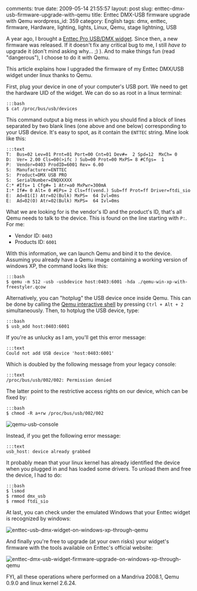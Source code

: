 comments: true
date: 2009-05-14 21:55:57
layout: post
slug: enttec-dmx-usb-firmware-upgrade-with-qemu
title: Enttec DMX-USB firmware upgrade with Qemu
wordpress_id: 359
category: English
tags: dmx, enttec, firmware, Hardware, lighting, lights, Linux, Qemu, stage lightning, USB

A year ago, I brought a [Enttec Pro USB/DMX widget](http://www.enttec.com/dmxusb.php). Since then, a new firmware was released. If it doesn't fix any critical bug to me, I still _have to_ upgrade it (don't mind asking why... ;) ). And to make things fun (read "dangerous"), I choose to do it with Qemu.

This article explains how I upgraded the firmware of my Enttec DMX/USB widget under linux thanks to Qemu.

First, plug your device in one of your computer's USB port. We need to get the hardware UID of the widget. We can do so as root in a linux terminal:

    :::bash
    $ cat /proc/bus/usb/devices

This command output a big mess in which you should find a block of lines separated by two blank lines (one above and one below) corresponding to your USB device. It's easy to spot, as it contain the `ENTTEC` string. Mine look like this:

    :::text
    T:  Bus=02 Lev=01 Prnt=01 Port=00 Cnt=01 Dev#=  2 Spd=12  MxCh= 0
    D:  Ver= 2.00 Cls=00(>ifc ) Sub=00 Prot=00 MxPS= 8 #Cfgs=  1
    P:  Vendor=0403 ProdID=6001 Rev= 6.00
    S:  Manufacturer=ENTTEC
    S:  Product=DMX USB PRO
    S:  SerialNumber=ENQXXXXX
    C:* #Ifs= 1 Cfg#= 1 Atr=a0 MxPwr=300mA
    I:* If#= 0 Alt= 0 #EPs= 2 Cls=ff(vend.) Sub=ff Prot=ff Driver=ftdi_sio
    E:  Ad=81(I) Atr=02(Bulk) MxPS=  64 Ivl=0ms
    E:  Ad=02(O) Atr=02(Bulk) MxPS=  64 Ivl=0ms

What we are looking for is the vendor's ID and the product's ID, that's all Qemu needs to talk to the device. This is found on the line starting with `P:`. For me:

  * Vendor ID: `0403`
  * Products ID: `6001`

With this information, we can launch Qemu and bind it to the device. Assuming you already have a Qemu image containing a working version of windows XP, the command looks like this:

    :::bash
    $ qemu -m 512 -usb -usbdevice host:0403:6001 -hda ./qemu-win-xp-with-freestyler.qcow

Alternatively, you can "hotplug" the USB device once inside Qemu. This can be done by calling the [Qemu interactive shell](http://www.nongnu.org//qemu/qemu-doc.html#SEC11) by pressing `Ctrl + Alt + 2` simultaneously. Then, to hotplug the USB device, type:

    :::bash
    $ usb_add host:0403:6001

If you're as unlucky as I am, you'll get this error message:

    :::text
    Could not add USB device 'host:0403:6001'

Which is doubled by the following message from your legacy console:

    :::text
    /proc/bus/usb/002/002: Permission denied

The latter point to the restrictive access rights on our device, which can be fixed by:

    :::bash
    $ chmod -R a+rw /proc/bus/usb/002/002

![qemu-usb-console](/static/uploads/2009/05/qemu-usb-console.png)

Instead, if you get the following error message:

    :::text
    usb_host: device already grabbed

It probably mean that your linux kernel has already identified the device when you plugged in and has loaded some drivers. To unload them and free the device, I had to do:

    :::bash
    $ lsmod
    $ rmmod dmx_usb
    $ rmmod ftdi_sio

At last, you can check under the emulated Windows that your Enttec widget is recognized by windows:

![enttec-usb-dmx-widget-on-windows-xp-through-qemu](/static/uploads/2009/05/enttec-usb-dmx-widget-on-windows-xp-through-qemu.png)

And finally you're free to upgrade (at your own risks) your widget's firmware with the tools available on Enttec's official website:

![enttec-dmx-usb-widget-firmware-upgrade-on-windows-xp-through-qemu](/static/uploads/2009/05/enttec-dmx-usb-widget-firmware-upgrade-on-windows-xp-through-qemu.png)

FYI, all these operations where performed on a Mandriva 2008.1, Qemu 0.9.0 and linux kernel 2.6.24.
